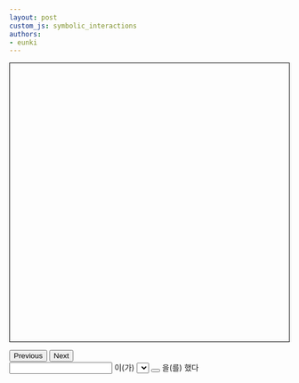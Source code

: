 ```yaml
---
layout: post
custom_js: symbolic_interactions
authors: 
- eunki
---
```


<!-- Interaction -->
<div id="messageBox" style="border: 1px solid black; height: 500px; position: relative;"></div>
<p id="pageLabel"></p>
<button id="prevButton" type="button">Previous</button>
<button id="nextButton" type="button">Next</button>
<form>
  <input id="nicknameInput" type="text">
  이(가)
  <select id="greetingSelect"></select>
  <button id="sendButton" type="button"></button>
  을(를) 했다
</form>
<!-- 
### Background
In this post,
The visitors will greet me.

They can select their words like:
- *Jeanne*(이)가 *인사하는 손짓👋🙋*을 보냈다.
- *Hoyeon*(이)가 *자전거 벨소리 땡땡🛎️*을 보냈다.
- *Jeongmin*(이)가 *어깨 툭툭 치기(🤚)*을 보냈다. 

The italic words are their input.
The first ones are their nicknames. They will use a textbox to type these.
The second ones are their greets. They will select this from a select box.

This is the elements of the select box.
- 인사하는 손짓 👋🙋‍♀️
- 자전거 벨소리 땡땡 🛎️
- 어깨를 툭툭 치기 🤚
- 이름을 부르기 🏷️
- 건배하기 짠 🍻🥂

### Design

There is a big box (1px black straight line borders), in which the above sentences (e.g., Jeanne(이)가 인사하는 손짓👋🙋을 보냈다.) appear. 
Below this box, there is a form, consisting of a textbox, a select box, and a send button.
The send button's label is the emoji associated with the selected greets. 
When this button is clicked, the constructed greeting message will be added to the big box.

### Goal

- Code `symbolic_interactions.js` for implementing this design. -->


